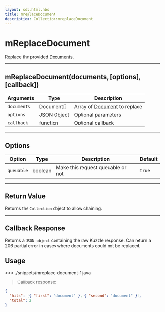 ```yaml
---
layout: sdk.html.hbs
title: mreplaceDocument
description: Collection:mreplaceDocument
---
```


# mReplaceDocument

Replace the provided [Documents](/sdk/android/3/document/).

---

## mReplaceDocument(documents, [options], [callback])

| Arguments   | Type        | Description                                              |
| ----------- | ----------- | -------------------------------------------------------- |
| `documents` | Document[]  | Array of [Document](/sdk/android/3/document/) to replace |
| `options`   | JSON Object | Optional parameters                                      |
| `callback`  | function    | Optional callback                                        |

---

## Options

| Option     | Type    | Description                       | Default |
| ---------- | ------- | --------------------------------- | ------- |
| `queuable` | boolean | Make this request queuable or not | `true`  |

---

## Return Value

Returns the `Collection` object to allow chaining.

---

## Callback Response

Returns a `JSON object` containing the raw Kuzzle response.
Can return a 206 partial error in cases where documents could not be replaced.

## Usage

<<< ./snippets/mreplace-document-1.java

> Callback response:

```json
{
  "hits": [{ "first": "document" }, { "second": "document" }],
  "total": 2
}
```
